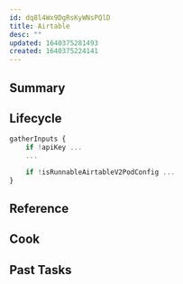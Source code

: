 ```yaml
---
id: dq8l4Wx9DgRsKyWNsPQlD
title: Airtable
desc: ""
updated: 1640375281493
created: 1640375224141
---
```


<!--
See [[Ref|dendron://dendron.docs/ref.module-schema#ref]]
-->

## Summary

<!-- 2-3 sentences describing what this module does-->

## Lifecycle

```ts
gatherInputs {
	if !apiKey ...
	...

	if !isRunnableAirtableV2PodConfig ...
}
```

## Reference

<!-- Anything else that is useful to lookup -->

## Cook

<!-- How to do common operations with this code -->

## Past Tasks

<!-- Link to past pull requests and commits on this given module  -->
